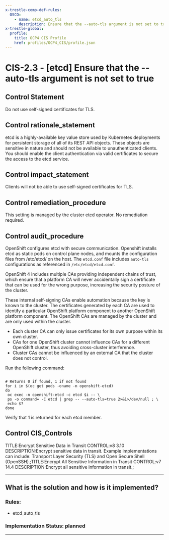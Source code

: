 ```yaml
---
x-trestle-comp-def-rules:
  OSCO:
    - name: etcd_auto_tls
      description: Ensure that the --auto-tls argument is not set to true
x-trestle-global:
  profile:
    title: OCP4 CIS Profile
    href: profiles/OCP4_CIS/profile.json
---
```


# CIS-2.3 - \[etcd\] Ensure that the --auto-tls argument is not set to true

## Control Statement

Do not use self-signed certificates for TLS.

## Control rationale_statement

etcd is a highly-available key value store used by Kubernetes deployments for persistent storage of all of its REST API objects. These objects are sensitive in nature and should not be available to unauthenticated clients. You should enable the client authentication via valid certificates to secure the access to the etcd service.

## Control impact_statement

Clients will not be able to use self-signed certificates for TLS.

## Control remediation_procedure

This setting is managed by the cluster etcd operator. No remediation required.

## Control audit_procedure

OpenShift configures etcd with secure communication. Openshift installs etcd as static pods on control plane nodes, and mounts the configuration files from /etc/etcd/ on the host. The `etcd.conf` file includes `auto-tls` configurations as referenced in `/etc/etcd/etcd.conf`. 

OpenShift 4 includes multiple CAs providing independent chains of trust, which ensure that a platform CA will never accidentally sign a certificate that can be used for the wrong purpose, increasing the security posture of the cluster.

These internal self-signing CAs enable automation because the key is known to the cluster. The certificates generated by each CA are used to identify a particular OpenShift platform component to another OpenShift platform component. The OpenShift CAs are managed by the cluster and are only used within the cluster. 

- Each cluster CA can only issue certificates for its own purpose within its own cluster. 
- CAs for one OpenShift cluster cannot influence CAs for a different OpenShift cluster, thus avoiding cross-cluster interference.
- Cluster CAs cannot be influenced by an external CA that the cluster does not control.

Run the following command:

```

# Returns 0 if found, 1 if not found
for i in $(oc get pods -oname -n openshift-etcd)
do
 oc exec -n openshift-etcd -c etcd $i -- \
 ps -o command= -C etcd | grep -- --auto-tls=true 2>&1>/dev/null ; \
 echo $?
done
```

Verify that 1 is returned for each etcd member.

## Control CIS_Controls

TITLE:Encrypt Sensitive Data in Transit CONTROL:v8 3.10 DESCRIPTION:Encrypt sensitive data in transit. Example implementations can include: Transport Layer Security (TLS) and Open Secure Shell (OpenSSH).;TITLE:Encrypt All Sensitive Information in Transit CONTROL:v7 14.4 DESCRIPTION:Encrypt all sensitive information in transit.;

______________________________________________________________________

## What is the solution and how is it implemented?

<!-- For implementation status enter one of: implemented, partial, planned, alternative, not-applicable -->

<!-- Note that the list of rules under ### Rules: is read-only and changes will not be captured after assembly to JSON -->

<!-- Add control implementation description here for control: CIS-2.3 -->

### Rules:

  - etcd_auto_tls

### Implementation Status: planned

______________________________________________________________________

